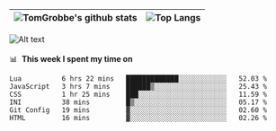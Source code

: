 |![TomGrobbe's github stats](https://github-readme-stats.vercel.app/api?username=egerdnc&count_private=true&show_icons=true&theme=dracula&disable_animations=true&include_all_commits=true)|![Top Langs](https://github-readme-stats.vercel.app/api/top-langs/?username=egerdnc&theme=dracula&langs_count=10&layout=compact)|
|:-:|:-:|

![Alt text](https://spotify-recently-played-readme.vercel.app/api?user=i4a9i8pn8x8vvskq8v52yhckr)
<br>
<br>
📊 &nbsp;**This week I spent my time on**
<!--START_SECTION:waka-->

```text
Lua          6 hrs 22 mins   █████████████░░░░░░░░░░░░   52.03 %
JavaScript   3 hrs 7 mins    ██████▒░░░░░░░░░░░░░░░░░░   25.43 %
CSS          1 hr 25 mins    ███░░░░░░░░░░░░░░░░░░░░░░   11.59 %
INI          38 mins         █▒░░░░░░░░░░░░░░░░░░░░░░░   05.17 %
Git Config   19 mins         ▓░░░░░░░░░░░░░░░░░░░░░░░░   02.60 %
HTML         16 mins         ▓░░░░░░░░░░░░░░░░░░░░░░░░   02.26 %
```

<!--END_SECTION:waka-->
